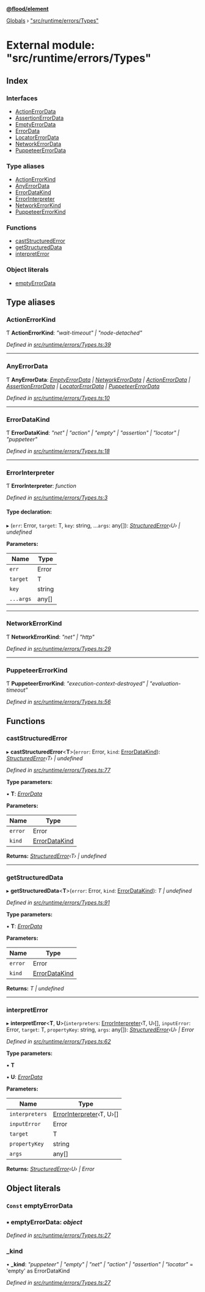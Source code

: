 **[@flood/element](../README.md)**

[Globals](../globals.md) › ["src/runtime/errors/Types"](_src_runtime_errors_types_.md)

# External module: "src/runtime/errors/Types"

## Index

### Interfaces

* [ActionErrorData](../interfaces/_src_runtime_errors_types_.actionerrordata.md)
* [AssertionErrorData](../interfaces/_src_runtime_errors_types_.assertionerrordata.md)
* [EmptyErrorData](../interfaces/_src_runtime_errors_types_.emptyerrordata.md)
* [ErrorData](../interfaces/_src_runtime_errors_types_.errordata.md)
* [LocatorErrorData](../interfaces/_src_runtime_errors_types_.locatorerrordata.md)
* [NetworkErrorData](../interfaces/_src_runtime_errors_types_.networkerrordata.md)
* [PuppeteerErrorData](../interfaces/_src_runtime_errors_types_.puppeteererrordata.md)

### Type aliases

* [ActionErrorKind](_src_runtime_errors_types_.md#actionerrorkind)
* [AnyErrorData](_src_runtime_errors_types_.md#anyerrordata)
* [ErrorDataKind](_src_runtime_errors_types_.md#errordatakind)
* [ErrorInterpreter](_src_runtime_errors_types_.md#errorinterpreter)
* [NetworkErrorKind](_src_runtime_errors_types_.md#networkerrorkind)
* [PuppeteerErrorKind](_src_runtime_errors_types_.md#puppeteererrorkind)

### Functions

* [castStructuredError](_src_runtime_errors_types_.md#caststructurederror)
* [getStructuredData](_src_runtime_errors_types_.md#getstructureddata)
* [interpretError](_src_runtime_errors_types_.md#interpreterror)

### Object literals

* [emptyErrorData](_src_runtime_errors_types_.md#const-emptyerrordata)

## Type aliases

###  ActionErrorKind

Ƭ **ActionErrorKind**: *"wait-timeout" | "node-detached"*

*Defined in [src/runtime/errors/Types.ts:39](https://github.com/flood-io/element/blob/d9c12d9/packages/element/src/runtime/errors/Types.ts#L39)*

___

###  AnyErrorData

Ƭ **AnyErrorData**: *[EmptyErrorData](../interfaces/_src_runtime_errors_types_.emptyerrordata.md) | [NetworkErrorData](../interfaces/_src_runtime_errors_types_.networkerrordata.md) | [ActionErrorData](../interfaces/_src_runtime_errors_types_.actionerrordata.md) | [AssertionErrorData](../interfaces/_src_runtime_errors_types_.assertionerrordata.md) | [LocatorErrorData](../interfaces/_src_runtime_errors_types_.locatorerrordata.md) | [PuppeteerErrorData](../interfaces/_src_runtime_errors_types_.puppeteererrordata.md)*

*Defined in [src/runtime/errors/Types.ts:10](https://github.com/flood-io/element/blob/d9c12d9/packages/element/src/runtime/errors/Types.ts#L10)*

___

###  ErrorDataKind

Ƭ **ErrorDataKind**: *"net" | "action" | "empty" | "assertion" | "locator" | "puppeteer"*

*Defined in [src/runtime/errors/Types.ts:18](https://github.com/flood-io/element/blob/d9c12d9/packages/element/src/runtime/errors/Types.ts#L18)*

___

###  ErrorInterpreter

Ƭ **ErrorInterpreter**: *function*

*Defined in [src/runtime/errors/Types.ts:3](https://github.com/flood-io/element/blob/d9c12d9/packages/element/src/runtime/errors/Types.ts#L3)*

#### Type declaration:

▸ (`err`: Error, `target`: T, `key`: string, ...`args`: any[]): *[StructuredError](../classes/_src_utils_structurederror_.structurederror.md)‹U› | undefined*

**Parameters:**

Name | Type |
------ | ------ |
`err` | Error |
`target` | T |
`key` | string |
`...args` | any[] |

___

###  NetworkErrorKind

Ƭ **NetworkErrorKind**: *"net" | "http"*

*Defined in [src/runtime/errors/Types.ts:29](https://github.com/flood-io/element/blob/d9c12d9/packages/element/src/runtime/errors/Types.ts#L29)*

___

###  PuppeteerErrorKind

Ƭ **PuppeteerErrorKind**: *"execution-context-destroyed" | "evaluation-timeout"*

*Defined in [src/runtime/errors/Types.ts:56](https://github.com/flood-io/element/blob/d9c12d9/packages/element/src/runtime/errors/Types.ts#L56)*

## Functions

###  castStructuredError

▸ **castStructuredError**<**T**>(`error`: Error, `kind`: [ErrorDataKind](_src_runtime_errors_types_.md#errordatakind)): *[StructuredError](../classes/_src_utils_structurederror_.structurederror.md)‹T› | undefined*

*Defined in [src/runtime/errors/Types.ts:77](https://github.com/flood-io/element/blob/d9c12d9/packages/element/src/runtime/errors/Types.ts#L77)*

**Type parameters:**

▪ **T**: *[ErrorData](../interfaces/_src_runtime_errors_types_.errordata.md)*

**Parameters:**

Name | Type |
------ | ------ |
`error` | Error |
`kind` | [ErrorDataKind](_src_runtime_errors_types_.md#errordatakind) |

**Returns:** *[StructuredError](../classes/_src_utils_structurederror_.structurederror.md)‹T› | undefined*

___

###  getStructuredData

▸ **getStructuredData**<**T**>(`error`: Error, `kind`: [ErrorDataKind](_src_runtime_errors_types_.md#errordatakind)): *T | undefined*

*Defined in [src/runtime/errors/Types.ts:91](https://github.com/flood-io/element/blob/d9c12d9/packages/element/src/runtime/errors/Types.ts#L91)*

**Type parameters:**

▪ **T**: *[ErrorData](../interfaces/_src_runtime_errors_types_.errordata.md)*

**Parameters:**

Name | Type |
------ | ------ |
`error` | Error |
`kind` | [ErrorDataKind](_src_runtime_errors_types_.md#errordatakind) |

**Returns:** *T | undefined*

___

###  interpretError

▸ **interpretError**<**T**, **U**>(`interpreters`: [ErrorInterpreter](_src_runtime_errors_types_.md#errorinterpreter)‹T, U›[], `inputError`: Error, `target`: T, `propertyKey`: string, `args`: any[]): *[StructuredError](../classes/_src_utils_structurederror_.structurederror.md)‹U› | Error*

*Defined in [src/runtime/errors/Types.ts:62](https://github.com/flood-io/element/blob/d9c12d9/packages/element/src/runtime/errors/Types.ts#L62)*

**Type parameters:**

▪ **T**

▪ **U**: *[ErrorData](../interfaces/_src_runtime_errors_types_.errordata.md)*

**Parameters:**

Name | Type |
------ | ------ |
`interpreters` | [ErrorInterpreter](_src_runtime_errors_types_.md#errorinterpreter)‹T, U›[] |
`inputError` | Error |
`target` | T |
`propertyKey` | string |
`args` | any[] |

**Returns:** *[StructuredError](../classes/_src_utils_structurederror_.structurederror.md)‹U› | Error*

## Object literals

### `Const` emptyErrorData

### ▪ **emptyErrorData**: *object*

*Defined in [src/runtime/errors/Types.ts:27](https://github.com/flood-io/element/blob/d9c12d9/packages/element/src/runtime/errors/Types.ts#L27)*

###  _kind

• **_kind**: *"puppeteer" | "empty" | "net" | "action" | "assertion" | "locator"* =  'empty' as ErrorDataKind

*Defined in [src/runtime/errors/Types.ts:27](https://github.com/flood-io/element/blob/d9c12d9/packages/element/src/runtime/errors/Types.ts#L27)*